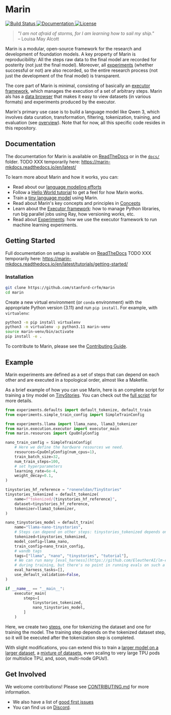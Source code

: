 # Marin

<a href="https://github.com/stanford-crfm/marin/actions?query=branch%3Amain++">
    <img alt="Build Status" src="https://img.shields.io/github/actions/workflow/status/stanford-crfm/marin/run_tests.yaml?branch=main">
</a>
<a href="https://marin.readthedocs.io/en/latest/?badge=latest">
    <img alt="Documentation" src="https://readthedocs.org/projects/marin/badge/?version=latest">
</a>
<a href="">
<img alt="License" src="https://img.shields.io/github/license/stanford-crfm/marin?color=blue" />
</a>


> "*I am not afraid of storms, for I am learning how to sail my ship."*<br/>
> – Louisa May Alcott

Marin is a modular, open-source framework for the research and development of
foundation models.  A key property of Marin is reproducibility: All the steps
raw data to the final model are recorded for posterity (not just the final
model).  Moreover, all [experiments](docs/explanation/experiments.md) (whether successful
or not) are also recorded, so the entire research process (not just the
development of the final model) is transparent.

The core part of Marin is minimal, consisting of basically an
[executor framework](docs/explanation/executor.md), which manages the execution of a set of
arbitrary steps. Marin als has a [data browser](data_browser/) that makes it easy to
view datasets (in various formats) and experiments produced by the executor.

Marin's primary use case is to build a language model like Qwen 3,
which involves data curation, transformation, filtering, tokenization,
training, and evaluation (see [overview](docs/lm/overview.md)).
Note that for now, all this specific code resides in this repository.

## Documentation

The documentation for Marin is available on [ReadTheDocs](https://marin.readthedocs.io/en/latest/) or in the [`docs/`](docs/) folder.
TODO XXX temporarily here: https://marin-mkdocs.readthedocs.io/en/latest/

To learn more about Marin and how it works, you can:

- Read about our [language modeling efforts](docs/lm/overview.md)
- Follow a [Hello World tutorial](docs/tutorials/hello-world.md) to get a feel for how Marin works.
- Train a [tiny language model](docs/how-to-guides/train-an-lm.md) using Marin.
- Read about Marin's key concepts and principles in [Concepts](docs/explanation/concepts.md)
- Learn about the [Executor framework](docs/explanation/executor.md): how to manage Python libraries, run big parallel jobs using Ray, how versioning works, etc.
- Read about [Experiments](docs/explanation/experiments.md): how we use the executor framework to run machine learning experiments.

## Getting Started

Full documentation on setup is available on [ReadTheDocs](https://marin.readthedocs.io/en/latest/tutorials/getting-started/)
TODO XXX temporarily here: https://marin-mkdocs.readthedocs.io/en/latest/tutorials/getting-started/

### Installation

```bash
git clone https://github.com/stanford-crfm/marin
cd marin
```

Create a new virtual environment (or `conda` environment)
with the appropriate Python version (3.11) and run `pip install`. For example, with `virtualenv`:

```bash
python3 -m pip install virtualenv
python3 -m virtualenv -p python3.11 marin-venv
source marin-venv/bin/activate
pip install -e .
```

To contribute to Marin, please see the [Contributing Guide](CONTRIBUTING.md).

## Example

Marin experiments are defined as a set of steps that can depend on each other and are executed in a topological order,
almost like a Makefile.

As a brief example of how you can use Marin, here is an complete script for training a tiny model on [TinyStories](https://huggingface.co/datasets/roneneldan/TinyStories).
You can check out the [full script](experiments/tutorial/exp1191_train_tiny_model_cpu.py) for more details.


```python
from experiments.defaults import default_tokenize, default_train
from experiments.simple_train_config import SimpleTrainConfig

from experiments.llama import llama_nano, llama3_tokenizer
from marin.execution.executor import executor_main
from marin.resources import CpuOnlyConfig

nano_train_config = SimpleTrainConfig(
    # Here we define the hardware resources we need.
    resources=CpuOnlyConfig(num_cpus=1),
    train_batch_size=32,
    num_train_steps=100,
    # set hyperparameters
    learning_rate=6e-4,
    weight_decay=0.1,
)

tinystories_hf_reference = "roneneldan/TinyStories"
tinystories_tokenized = default_tokenize(
    name=f"tokenized/{tinystories_hf_reference}",
    dataset=tinystories_hf_reference,
    tokenizer=llama3_tokenizer,
)

nano_tinystories_model = default_train(
    name="llama-nano-tinystories",
    # Steps can depend on other steps: tinystories_tokenized depends on tinystories
    tokenized=tinystories_tokenized,
    model_config=llama_nano,
    train_config=nano_train_config,
    # wandb tags
    tags=["llama", "nano", "tinystories", "tutorial"],
    # We can run many [eval_harness](https://github.com/EleutherAI/lm-evaluation-harness) tasks in the loop
    # during training, but there's no point in running evals on such a tiny model
    eval_harness_tasks=[],
    use_default_validation=False,
)

if __name__ == "__main__":
    executor_main(
        steps=[
            tinystories_tokenized,
            nano_tinystories_model,
        ]
    )
```

Here, we create two [steps](docs/explanation/executor.md#steps), one for tokenizing the dataset and one for training the model.
The training step depends on the tokenized dataset step, so it will be executed after the tokenization step is completed.

With slight modifications, you can extend this to train a [larger model on a larger dataset](docs/how-to-guides/train-an-lm.md),
a [mixture of datasets](docs/how-to-guides/train-an-lm.md#mixture-of-sources), even scaling to very large TPU pods
(or multislice TPU, and, soon, multi-node GPUs!).


## Get Involved

We welcome contributions! Please see [CONTRIBUTING.md](CONTRIBUTING.md) for more information.

- We also have a list of [good first issues](https://github.com/stanford-crfm/marin/issues?q=is%3Aissue+is%3Aopen+label%3A%22good+first+issue%22)
- You can find us on [Discord](https://discord.gg/J9CTk7pqcM).
